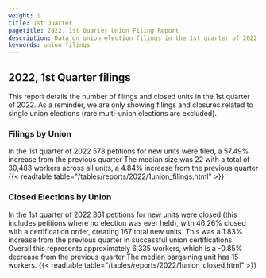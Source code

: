 ```yaml
---
weight: 1
title: 1st Quarter
pagetitle: 2022, 1st Quarter Union Filing Report
description: Data on union election filings in the 1st quarter of 2022
keywords: union filings
---
```


## 2022, 1st Quarter filings

This report details the number of filings and closed units in the 1st quarter of 2022. As a reminder, we are only showing filings and closures related to single union elections (rare multi-union elections are excluded).

### Filings by Union
In the 1st quarter of 2022 578 petitions for new units were filed, a 57.49% increase from the previous quarter The median size was 22 with a total of 30,483 workers across all units, a 4.84% increase from the previous quarter
{{< readtable table="/tables/reports/2022/1union_filings.html" >}}

### Closed Elections by Union
In the 1st quarter of 2022 361 petitions for new units were closed (this includes petitions where no election was ever held), with 46.26% closed with a certification order, creating 167 total new units. This was a 1.83% increase from the previous quarter in successful union certifications. Overall this represents approximately 6,335 workers, which is a -0.85% decrease from the previous quarter The median bargaining unit has 15 workers.
{{< readtable table="/tables/reports/2022/1union_closed.html" >}}
